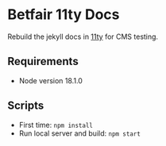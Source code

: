 # Betfair 11ty Docs

Rebuild the jekyll docs in [11ty](https://www.11ty.dev/) for CMS testing.

## Requirements
- Node version 18.1.0

## Scripts

- First time: `npm install`
- Run local server and build: `npm start`